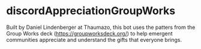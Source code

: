 # discordAppreciationGroupWorks
Built by Daniel Lindenberger at Thaumazo, this bot uses the patters from the Group Works deck (https://groupworksdeck.org/) to help emergent communities appreciate and understand the gifts that everyone brings.
